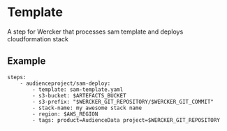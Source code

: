 # Template

A step for Wercker that processes sam template and deploys cloudformation stack

## Example

```
steps:
    - audienceproject/sam-deploy:
        - template: sam-template.yaml
        - s3-bucket: $ARTEFACTS_BUCKET
        - s3-prefix: "$WERCKER_GIT_REPOSITORY/$WERCKER_GIT_COMMIT"
        - stack-name: my awesome stack name
        - region: $AWS_REGION
        - tags: product=AudienceData project=$WERCKER_GIT_REPOSITORY
```

